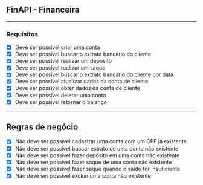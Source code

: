 ## FinAPI - Financeira

---

### Requisitos

- [x] Deve ser possível criar uma conta
- [x] Deve ser possível buscar o extrato bancário do cliente
- [x] Deve ser possível realizar um depósito
- [x] Deve ser possível realizar um saque
- [x] Deve ser possível buscar o extrato bancário do cliente por data
- [x] Deve ser possível atualizar dados da conta de cliente
- [x] Deve ser possível obter dados da conta de cliente
- [x] Deve ser possível deletar uma conta
- [x] Deve ser possível retornar o balanço

---

## Regras de negócio

- [x] Não deve ser possível cadastrar uma conta com um CPF já existente
- [x] Não deve ser possível buscar estrato de uma conta não existente
- [x] Não deve ser possível fazer depósito em uma conta não existente
- [x] Não deve ser possível fazer saque de uma conta não existente
- [x] Não deve ser possível fazer saque quando o saldo for insuficiente
- [x] Não deve ser possível excluir uma conta não existente